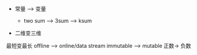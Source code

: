 - 常量 --> 变量 
  - two sum --> 3sum --> ksum


- 二维变三维

最短变最长
offline --> online/data stream
immutable --> mutable
正数-> 负数

